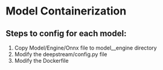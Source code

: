 # Model Containerization

## Steps to config for each model:
1. Copy Model/Engine/Onnx file to model__engine directory
2. Modify the deepstream/config.py file
3. Modify the Dockerfile